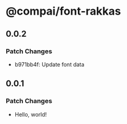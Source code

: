 # @compai/font-rakkas

## 0.0.2

### Patch Changes

- b971bb4f: Update font data

## 0.0.1

### Patch Changes

- Hello, world!
